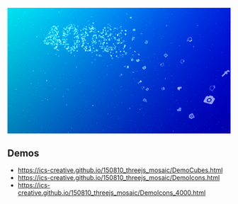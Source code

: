 ![](docs/thumb.jpg)

## Demos

- https://ics-creative.github.io/150810_threejs_mosaic/DemoCubes.html
- https://ics-creative.github.io/150810_threejs_mosaic/DemoIcons.html
- https://ics-creative.github.io/150810_threejs_mosaic/DemoIcons_4000.html